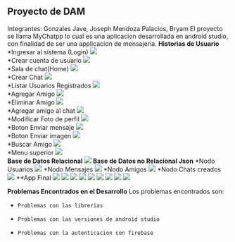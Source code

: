 ## **Proyecto de DAM**
Integrantes:
Gonzales Jave, Joseph
Mendoza Palacios, Bryam
El proyecto se llama MyChatpp lo cual es una aplicacion desarrollada en android studio, con finalidad de ser una applicacion de mensajeria.
**Historias de Usuario**
*Ingresar al sistema (Login)
![](https://i.imgur.com/Wgiaaji.png)  
*Crear cuenta de usuario
![](https://i.imgur.com/GXm6fER.png)  
*Sala de chat(Home)
![](https://i.imgur.com/MLROmoz.png)  
*Crear Chat
![](https://i.imgur.com/wnvqt7P.png)  
*Listar Usuarios Registrados
![](https://i.imgur.com/b26rzAz.png)  
*Agregar Amigo
![](https://i.imgur.com/kqK7eMi.png)  
*Eliminar Amigo
![](https://i.imgur.com/T4xqf96.png)  
*Agregar amigo al chat
![](https://i.imgur.com/EZ0kKBg.png)  
*Modificar Foto de perfil
![](https://i.imgur.com/GuSUFfi.png)  
*Boton Enviar mensaje
![](https://i.imgur.com/RDEkzZh.png)  
*Boton Enviar imagen
![](https://i.imgur.com/2pge6hw.png)  
*Buscar Amigo
![](https://i.imgur.com/hM2YUd1.png)  
*Menu superior
![](https://i.imgur.com/l94VTwH.png)  
**Base de Datos Relacional**
![](https://i.imgur.com/NQR9aBR.png)
**Base de Datos no Relacional Json**
*Nodo Usuarios
![](https://i.imgur.com/xtbkUtG.png)
*Nodo Mensajes
![](https://i.imgur.com/OFCccs3.png)
*Nodo Amigos
![](https://i.imgur.com/xzWvKnT.png)
*Nodo Chats creados
![](https://i.imgur.com/5TWEDhr.png)
**App Final
![](https://i.imgur.com/jvI3wFF.png)
![](https://i.imgur.com/unNx9pp.png)
![](https://i.imgur.com/CxPjHab.png)
![](https://i.imgur.com/HZHRwur.png)
![](https://i.imgur.com/pieJnPB.png)
![](https://i.imgur.com/GOjvUZ3.png)
![](https://i.imgur.com/W39HTMq.png)
![](https://i.imgur.com/g6seR1x.png)
![](https://i.imgur.com/yNtHv0A.png)

**Problemas Encontrados en el Desarrollo**
Los problemas encontrados son:
*     Problemas con las librerias 
*     Problemas con las versiones de android studio
*     Problemas con la autenticacion con firebase



